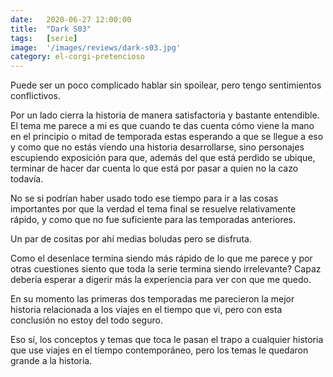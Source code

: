 ```yaml
---
date:   2020-06-27 12:00:00
title:  "Dark S03"
tags:   [serie]
image:  '/images/reviews/dark-s03.jpg'
category: el-corgi-pretencioso
---
```

Puede ser un poco complicado hablar sin spoilear, pero tengo sentimientos conflictivos.

Por un lado cierra la historia de manera satisfactoria y bastante entendible. El tema me parece a mi es que cuando te das cuenta cómo viene la mano en el principio o mitad de temporada estas esperando a que se llegue a eso y como que no estás viendo una historia desarrollarse, sino personajes escupiendo exposición para que, además del que está perdido se ubique, terminar de hacer dar cuenta lo que está por pasar a quien no la cazo todavía.

No se si podrían haber usado todo ese tiempo para ir a las cosas importantes por que la verdad el tema final se resuelve relativamente rápido, y como que no fue suficiente para las temporadas anteriores.

Un par de cositas por ahí medias boludas pero se disfruta.

Como el desenlace termina siendo más rápido de lo que me parece y por otras cuestiones siento que toda la serie termina siendo irrelevante? Capaz debería esperar a digerir más la experiencia para ver con que me quedo.

En su momento las primeras dos temporadas me parecieron la mejor historia relacionada a los viajes en el tiempo que vi, pero con esta conclusión no estoy del todo seguro.

Eso sí, los conceptos y temas que toca le pasan el trapo a cualquier historia que use viajes en el tiempo contemporáneo, pero los temas le quedaron grande a la historia.
